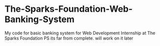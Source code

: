 # The-Sparks-Foundation-Web-Banking-System
My code for basic banking system for Web Development Internship at The Sparks Foundation
PS its far from complete. will work on it later

